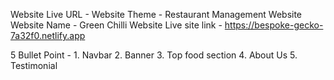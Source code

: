 Website Live URL -
Website Theme - Restaurant Management Website
Website Name - Green Chilli
Website Live site link - https://bespoke-gecko-7a32f0.netlify.app

5 Bullet Point - 1. Navbar
                 2. Banner
                 3. Top food section
                 4. About Us
                 5. Testimonial